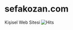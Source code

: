 # sefakozan.com
Kişisel Web Sitesi
![Hits](https://hitcounter.pythonanywhere.com/count/tag.svg?url=https%3A%2F%2Fsefakozan.com%2F)
